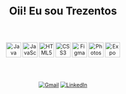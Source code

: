 <h1 align="center">Oii! Eu sou Trezentos</h1>

<div align="center">


  <br><br>

  <!-- Ícones de tecnologias -->
  <img src="https://cdn.jsdelivr.net/gh/devicons/devicon/icons/java/java-original.svg" width="40" title="Java" />
  <img src="https://cdn.jsdelivr.net/gh/devicons/devicon/icons/javascript/javascript-original.svg" width="40" title="JavaScript" />
  <img src="https://cdn.jsdelivr.net/gh/devicons/devicon/icons/html5/html5-original.svg" width="40" title="HTML5" />
  <img src="https://cdn.jsdelivr.net/gh/devicons/devicon/icons/css3/css3-original.svg" width="40" title="CSS3" />
  <img src="https://cdn.jsdelivr.net/gh/devicons/devicon/icons/figma/figma-original.svg" width="40" title="Figma" />
  <img src="https://cdn.jsdelivr.net/gh/devicons/devicon/icons/photoshop/photoshop-line.svg" width="40" title="Photoshop" />
  <img src="https://img.icons8.com/ios-filled/50/ffffff/expo.png" width="40" title="Expo Snack" />

  <br><br>

  [![Gmail](https://img.shields.io/badge/Gmail-red?style=for-the-badge&logo=gmail)](mailto:paulohenriquefigueiredoleite3@@gmail.com)
  [![LinkedIn](https://img.shields.io/badge/LinkedIn-blue?style=for-the-badge&logo=linkedin)](https://linkedin.com/in/paulo-henrique-figueiredo-leite-2b0964280)

</div>
